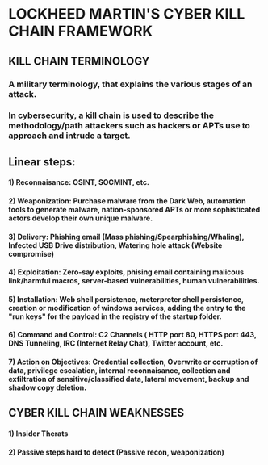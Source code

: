 # LOCKHEED MARTIN'S CYBER KILL CHAIN FRAMEWORK

## KILL CHAIN TERMINOLOGY

### A military terminology, that explains the various stages of an attack.

### In cybersecurity, a kill chain is used to describe the methodology/path attackers such as hackers or APTs use to approach and intrude a target.

## Linear steps:

#### 1) Reconnaisance: OSINT, SOCMINT, etc.

#### 2) Weaponization: Purchase malware from the Dark Web, automation tools to generate malware, nation-sponsored APTs or more sophisticated actors develop their own unique malware.

#### 3) Delivery: Phishing email (Mass phishing/Spearphishing/Whaling), Infected USB Drive distribution, Watering hole attack (Website compromise)

#### 4) Exploitation: Zero-say exploits, phising email containing malicous link/harmful macros, server-based vulnerabilities, human vulnerabilities.

#### 5) Installation: Web shell persistence, meterpreter shell persistence, creation or modification of windows services, adding the entry to the "run keys" for the payload in the registry of the startup folder.

#### 6) Command and Control: C2 Channels ( HTTP port 80, HTTPS port 443, DNS Tunneling, IRC (Internet Relay Chat), Twitter account, etc.

#### 7) Action on Objectives: Credential collection, Overwrite or corruption of data, privilege escalation, internal reconnaisance, collection and exfiltration of sensitive/classified data, lateral movement, backup and shadow copy deletion.

## CYBER KILL CHAIN WEAKNESSES

#### 1) Insider Therats

#### 2) Passive steps hard to detect (Passive recon, weaponization)
